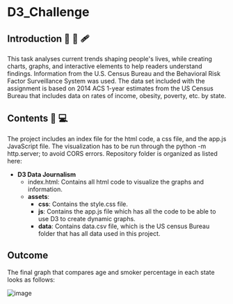 # D3_Challenge
## Introduction 💊 💉 🩹
This task analyses current trends shaping people's lives, while creating charts, graphs, and interactive elements to help readers understand findings.
Information from the U.S. Census Bureau and the Behavioral Risk Factor Surveillance System was used. The data set included with the assignment is based on 2014 ACS 1-year estimates from the US Census Bureau that includes data on rates of income, obesity, poverty, etc. by state.

## Contents 📁 💻
The project includes an index file for the html code, a css file, and the app.js JavaScript file.
The visualization has to be run through the python -m http.server; to avoid CORS errors.
Repository folder is organized as listed here: 
- **D3 Data Journalism** 
  - index.html: Contains all html code to visualize the graphs and information. 
  - **assets**: 
    - **css**: Contains the style.css file. 
    - **js**: Contains the app.js file which has all the code to be able to use D3 to create dynamic graphs. 
    - **data**: Contains data.csv file, which is the US census Bureau folder that has all data used in this project. 

## Outcome 
The final graph that compares age and smoker percentage in each state looks as follows: 

![image](https://user-images.githubusercontent.com/79372976/128652674-9e516cbb-968e-4385-b445-b96ba2a6fcc5.png)
